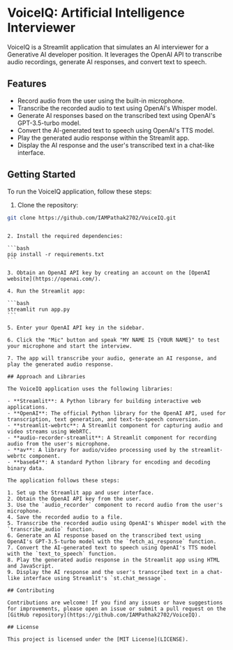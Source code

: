 # VoiceIQ: Artificial Intelligence Interviewer

VoiceIQ is a Streamlit application that simulates an AI interviewer for a Generative AI developer position. It leverages the OpenAI API to transcribe audio recordings, generate AI responses, and convert text to speech.

## Features

- Record audio from the user using the built-in microphone.
- Transcribe the recorded audio to text using OpenAI's Whisper model.
- Generate AI responses based on the transcribed text using OpenAI's GPT-3.5-turbo model.
- Convert the AI-generated text to speech using OpenAI's TTS model.
- Play the generated audio response within the Streamlit app.
- Display the AI response and the user's transcribed text in a chat-like interface.

## Getting Started

To run the VoiceIQ application, follow these steps:

1. Clone the repository:

```bash
git clone https://github.com/IAMPathak2702/VoiceIQ.git
```

````

2. Install the required dependencies:

```bash
pip install -r requirements.txt
```

3. Obtain an OpenAI API key by creating an account on the [OpenAI website](https://openai.com/).

4. Run the Streamlit app:

```bash
streamlit run app.py
```

5. Enter your OpenAI API key in the sidebar.

6. Click the "Mic" button and speak "MY NAME IS {YOUR NAME}" to test your microphone and start the interview.

7. The app will transcribe your audio, generate an AI response, and play the generated audio response.

## Approach and Libraries

The VoiceIQ application uses the following libraries:

- **Streamlit**: A Python library for building interactive web applications.
- **OpenAI**: The official Python library for the OpenAI API, used for transcription, text generation, and text-to-speech conversion.
- **streamlit-webrtc**: A Streamlit component for capturing audio and video streams using WebRTC.
- **audio-recorder-streamlit**: A Streamlit component for recording audio from the user's microphone.
- **av**: A library for audio/video processing used by the streamlit-webrtc component.
- **base64**: A standard Python library for encoding and decoding binary data.

The application follows these steps:

1. Set up the Streamlit app and user interface.
2. Obtain the OpenAI API key from the user.
3. Use the `audio_recorder` component to record audio from the user's microphone.
4. Save the recorded audio to a file.
5. Transcribe the recorded audio using OpenAI's Whisper model with the `transcribe_audio` function.
6. Generate an AI response based on the transcribed text using OpenAI's GPT-3.5-turbo model with the `fetch_ai_response` function.
7. Convert the AI-generated text to speech using OpenAI's TTS model with the `text_to_speech` function.
8. Play the generated audio response in the Streamlit app using HTML and JavaScript.
9. Display the AI response and the user's transcribed text in a chat-like interface using Streamlit's `st.chat_message`.

## Contributing

Contributions are welcome! If you find any issues or have suggestions for improvements, please open an issue or submit a pull request on the [GitHub repository](https://github.com/IAMPathak2702/VoiceIQ).

## License

This project is licensed under the [MIT License](LICENSE).

````
